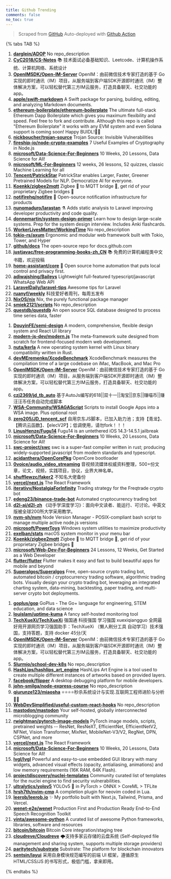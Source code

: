 ```yaml
---
title: Github Trending
comments: false
no_toc: true
---
```


> Scraped from [GitHub](https://github.com/trending)
Auto-deployed with [Github Action](https://docs.github.com/en/actions)

{% tabs TAB %}
<!-- tab Daily -->
1. [**darglein/ADOP**](https://github.com/darglein/ADOP)
No repo_description
2. [**CyC2018/CS-Notes**](https://github.com/CyC2018/CS-Notes)
📚 技术面试必备基础知识、Leetcode、计算机操作系统、计算机网络、系统设计
3. [**OpenIMSDK/Open-IM-Server**](https://github.com/OpenIMSDK/Open-IM-Server)
OpenIM：由前微信技术专家打造的基于 Go 实现的即时通讯（IM）项目，从服务端到客户端SDK开源即时通讯（IM）整体解决方案，可以轻松替代第三方IM云服务，打造具备聊天、社交功能的app。
4. [**apple/swift-markdown**](https://github.com/apple/swift-markdown)
A Swift package for parsing, building, editing, and analyzing Markdown documents.
5. [**ethereum-boilerplate/ethereum-boilerplate**](https://github.com/ethereum-boilerplate/ethereum-boilerplate)
The ultimate full-stack Ethereum Dapp Boilerplate which gives you maximum flexibility and speed. Feel free to fork and contribute. Although this repo is called "Ethereum Boilerplate" it works with any EVM system and even Solana support is coming soon! Happy BUIDL!👷‍♂️
6. [**nickboucher/trojan-source**](https://github.com/nickboucher/trojan-source)
Trojan Source: Invisible Vulnerabilities
7. [**fireship-io/node-crypto-examples**](https://github.com/fireship-io/node-crypto-examples)
7 Useful Examples of Cryptography in Node.js
8. [**microsoft/Data-Science-For-Beginners**](https://github.com/microsoft/Data-Science-For-Beginners)
10 Weeks, 20 Lessons, Data Science for All!
9. [**microsoft/ML-For-Beginners**](https://github.com/microsoft/ML-For-Beginners)
12 weeks, 26 lessons, 52 quizzes, classic Machine Learning for all
10. [**Tencent/PatrickStar**](https://github.com/Tencent/PatrickStar)
PatrickStar enables Larger, Faster, Greener Pretrained Models for NLP. Democratize AI for everyone.
11. [**Koenkk/zigbee2mqtt**](https://github.com/Koenkk/zigbee2mqtt)
Zigbee 🐝 to MQTT bridge 🌉, get rid of your proprietary Zigbee bridges 🔨
12. [**notifirehq/notifire**](https://github.com/notifirehq/notifire)
🚀 Open-source notification infrastructure for products
13. [**nunomaduro/larastan**](https://github.com/nunomaduro/larastan)
⚗️ Adds static analysis to Laravel improving developer productivity and code quality.
14. [**donnemartin/system-design-primer**](https://github.com/donnemartin/system-design-primer)
Learn how to design large-scale systems. Prep for the system design interview. Includes Anki flashcards.
15. [**WorkerLivesMatter/WorkingTime**](https://github.com/WorkerLivesMatter/WorkingTime)
No repo_description
16. [**tokio-rs/axum**](https://github.com/tokio-rs/axum)
Ergonomic and modular web framework built with Tokio, Tower, and Hyper
17. [**github/docs**](https://github.com/github/docs)
The open-source repo for docs.github.com
18. [**justjavac/free-programming-books-zh_CN**](https://github.com/justjavac/free-programming-books-zh_CN)
📚 免费的计算机编程类中文书籍，欢迎投稿
19. [**home-assistant/core**](https://github.com/home-assistant/core)
🏡 Open source home automation that puts local control and privacy first.
20. [**adiwajshing/Baileys**](https://github.com/adiwajshing/Baileys)
Lightweight full-featured typescript/javascript WhatsApp Web API
21. [**LaravelDaily/laravel-tips**](https://github.com/LaravelDaily/laravel-tips)
Awesome tips for Laravel
22. [**ruanyf/weekly**](https://github.com/ruanyf/weekly)
科技爱好者周刊，每周五发布
23. [**NixOS/nix**](https://github.com/NixOS/nix)
Nix, the purely functional package manager
24. [**smiek2121/scripts**](https://github.com/smiek2121/scripts)
No repo_description
25. [**questdb/questdb**](https://github.com/questdb/questdb)
An open source SQL database designed to process time series data, faster
<!-- endtab -->
<!-- tab Weekly -->
1. [**DouyinFE/semi-design**](https://github.com/DouyinFE/semi-design)
A modern, comprehensive, flexible design system and React UI library
2. [**modern-js-dev/modern.js**](https://github.com/modern-js-dev/modern.js)
The meta-framework suite designed from scratch for frontend-focused modern web development.
3. [**nuta/kerla**](https://github.com/nuta/kerla)
A new operating system kernel with Linux binary compatibility written in Rust.
4. [**devMEremenko/XcodeBenchmark**](https://github.com/devMEremenko/XcodeBenchmark)
XcodeBenchmark measures the compilation time of a large codebase on iMac, MacBook, and Mac Pro
5. [**OpenIMSDK/Open-IM-Server**](https://github.com/OpenIMSDK/Open-IM-Server)
OpenIM：由前微信技术专家打造的基于 Go 实现的即时通讯（IM）项目，从服务端到客户端SDK开源即时通讯（IM）整体解决方案，可以轻松替代第三方IM云服务，打造具备聊天、社交功能的app。
6. [**czj2369/jd_tb_auto**](https://github.com/czj2369/jd_tb_auto)
基于AutoJs编写的618||双十一||淘宝||京东||赚喵币||赚汪汪币任务自动完成脚本
7. [**WSA-Community/WSAGAScript**](https://github.com/WSA-Community/WSAGAScript)
Scripts to install Google Apps into a WSA image. Plus optional root
8. [**zero205/JD_tencent_scf**](https://github.com/zero205/JD_tencent_scf)
自用京东JS脚本，已加入助力池；支持【青龙】、【腾讯云函数】、【elecV2P】；低调使用，请勿fork！！！
9. [**LinusHenze/Fugu14**](https://github.com/LinusHenze/Fugu14)
Fugu14 is an untethered iOS 14.3-14.5.1 jailbreak
10. [**microsoft/Data-Science-For-Beginners**](https://github.com/microsoft/Data-Science-For-Beginners)
10 Weeks, 20 Lessons, Data Science for All!
11. [**swc-project/swc**](https://github.com/swc-project/swc)
swc is a super-fast compiler written in rust; producing widely-supported javascript from modern standards and typescript.
12. [**acidanthera/OpenCorePkg**](https://github.com/acidanthera/OpenCorePkg)
OpenCore bootloader
13. [**0voice/audio_video_streaming**](https://github.com/0voice/audio_video_streaming)
音视频流媒体权威资料整理，500+份文章，论文，视频，实践项目，协议，业界大神名单。
14. [**shufflewzc/faker2**](https://github.com/shufflewzc/faker2)
不知名大佬备份
15. [**vercel/next.js**](https://github.com/vercel/next.js)
The React Framework
16. [**iterativv/NostalgiaForInfinity**](https://github.com/iterativv/NostalgiaForInfinity)
Trading strategy for the Freqtrade crypto bot
17. [**edeng23/binance-trade-bot**](https://github.com/edeng23/binance-trade-bot)
Automated cryptocurrency trading bot
18. [**d2l-ai/d2l-zh**](https://github.com/d2l-ai/d2l-zh)
《动手学深度学习》：面向中文读者、能运行、可讨论。中英文版被全球200所大学采用教学。
19. [**nvm-sh/nvm**](https://github.com/nvm-sh/nvm)
Node Version Manager - POSIX-compliant bash script to manage multiple active node.js versions
20. [**microsoft/PowerToys**](https://github.com/microsoft/PowerToys)
Windows system utilities to maximize productivity
21. [**exelban/stats**](https://github.com/exelban/stats)
macOS system monitor in your menu bar
22. [**Koenkk/zigbee2mqtt**](https://github.com/Koenkk/zigbee2mqtt)
Zigbee 🐝 to MQTT bridge 🌉, get rid of your proprietary Zigbee bridges 🔨
23. [**microsoft/Web-Dev-For-Beginners**](https://github.com/microsoft/Web-Dev-For-Beginners)
24 Lessons, 12 Weeks, Get Started as a Web Developer
24. [**flutter/flutter**](https://github.com/flutter/flutter)
Flutter makes it easy and fast to build beautiful apps for mobile and beyond
25. [**Superalgos/Superalgos**](https://github.com/Superalgos/Superalgos)
Free, open-source crypto trading bot, automated bitcoin / cryptocurrency trading software, algorithmic trading bots. Visually design your crypto trading bot, leveraging an integrated charting system, data-mining, backtesting, paper trading, and multi-server crypto bot deployments.
<!-- endtab -->
<!-- tab Monthly -->
1. [**goplus/gop**](https://github.com/goplus/gop)
GoPlus - The Go+ language for engineering, STEM education, and data science
2. [**louislam/uptime-kuma**](https://github.com/louislam/uptime-kuma)
A fancy self-hosted monitoring tool
3. [**TechXueXi/TechXueXi**](https://github.com/TechXueXi/TechXueXi)
强国通 科技强国 学习强国 xuexiqiangguo 全网最好用开源网页学习强国助手：TechXueXi （懒人刷分工具 自动学习）技术强国，支持答题，支持 docker 45分/天
4. [**OpenIMSDK/Open-IM-Server**](https://github.com/OpenIMSDK/Open-IM-Server)
OpenIM：由前微信技术专家打造的基于 Go 实现的即时通讯（IM）项目，从服务端到客户端SDK开源即时通讯（IM）整体解决方案，可以轻松替代第三方IM云服务，打造具备聊天、社交功能的app。
5. [**Slurmio/school-dev-k8s**](https://github.com/Slurmio/school-dev-k8s)
No repo_description
6. [**HashLips/hashlips_art_engine**](https://github.com/HashLips/hashlips_art_engine)
HashLips Art Engine is a tool used to create multiple different instances of artworks based on provided layers.
7. [**facebook/flipper**](https://github.com/facebook/flipper)
A desktop debugging platform for mobile developers.
8. [**john-smilga/node-express-course**](https://github.com/john-smilga/node-express-course)
No repo_description
9. [**qiurunze123/miaosha**](https://github.com/qiurunze123/miaosha)
⭐⭐⭐⭐秒杀系统设计与实现.互联网工程师进阶与分析🙋🐓
10. [**WebDevSimplified/useful-custom-react-hooks**](https://github.com/WebDevSimplified/useful-custom-react-hooks)
No repo_description
11. [**mastodon/mastodon**](https://github.com/mastodon/mastodon)
Your self-hosted, globally interconnected microblogging community
12. [**rwightman/pytorch-image-models**](https://github.com/rwightman/pytorch-image-models)
PyTorch image models, scripts, pretrained weights -- ResNet, ResNeXT, EfficientNet, EfficientNetV2, NFNet, Vision Transformer, MixNet, MobileNet-V3/V2, RegNet, DPN, CSPNet, and more
13. [**vercel/next.js**](https://github.com/vercel/next.js)
The React Framework
14. [**microsoft/Data-Science-For-Beginners**](https://github.com/microsoft/Data-Science-For-Beginners)
10 Weeks, 20 Lessons, Data Science for All!
15. [**lvgl/lvgl**](https://github.com/lvgl/lvgl)
Powerful and easy-to-use embedded GUI library with many widgets, advanced visual effects (opacity, antialiasing, animations) and low memory requirements (16K RAM, 64K Flash).
16. [**projectdiscovery/nuclei-templates**](https://github.com/projectdiscovery/nuclei-templates)
Community curated list of templates for the nuclei engine to find security vulnerabilities.
17. [**ultralytics/yolov5**](https://github.com/ultralytics/yolov5)
YOLOv5 🚀 in PyTorch > ONNX > CoreML > TFLite
18. [**hrsh7th/nvim-cmp**](https://github.com/hrsh7th/nvim-cmp)
A completion plugin for neovim coded in Lua.
19. [**leerob/leerob.io**](https://github.com/leerob/leerob.io)
✨ My portfolio built with Next.js, Tailwind, Prisma, and Vercel.
20. [**wenet-e2e/wenet**](https://github.com/wenet-e2e/wenet)
Production First and Production Ready End-to-End Speech Recognition Toolkit
21. [**vinta/awesome-python**](https://github.com/vinta/awesome-python)
A curated list of awesome Python frameworks, libraries, software and resources
22. [**bitcoin/bitcoin**](https://github.com/bitcoin/bitcoin)
Bitcoin Core integration/staging tree
23. [**cloudreve/Cloudreve**](https://github.com/cloudreve/Cloudreve)
🌩支持多家云存储的云盘系统 (Self-deployed file management and sharing system, supports multiple storage providers)
24. [**paritytech/substrate**](https://github.com/paritytech/substrate)
Substrate: The platform for blockchain innovators
25. [**sentsin/layui**](https://github.com/sentsin/layui)
采用自身模块规范编写的前端 UI 框架，遵循原生 HTML/CSS/JS 的书写形式，极低门槛，拿来即用。
<!-- endtab -->
{% endtabs %}
